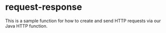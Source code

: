 # request-response

This is a sample function for how to create and send HTTP requests via our Java HTTP function.